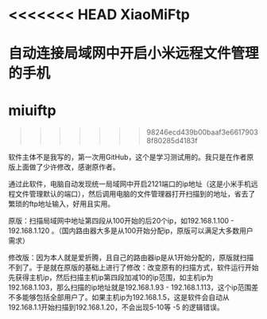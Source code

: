 <<<<<<< HEAD
﻿XiaoMiFtp
=========

自动连接局域网中开启小米远程文件管理的手机
=======
﻿miuiftp
=======
>>>>>>> 98246ecd439b00baaf3e66179038f80285d4183f

软件主体不是我写的，第一次用GitHub，这个是学习测试用的。我只是在作者原版上面做了少许修改，感谢原作者。

通过此软件，电脑自动发现统一局域网中开启2121端口的ip地址（这是小米手机远程文件管理默认的端口），然后调用电脑的文件管理器打开扫描到的地址，省去了繁琐的ftp地址输入，好用且实用。

原版：扫描局域网中地址第四段从100开始的后20个ip，如192.168.1.100 - 192.168.1.120 。（国内路由器大多是从100开始分配ip，原版可以满足大多数用户需求）

修改版：因为本人就是爱折腾，且自己的路由器ip是从1开始分配的，原版就扫描不到了。于是就在原版的基础上进行了修改：改变原有的扫描方式，软件运行开始先获得主机ip，然后扫描主机ip第四段加减10的ip范围，如主机ip为192.168.1.103，那么扫描的ip地址就是192.168.1.93 - 192.168.1.113，这个ip范围差不多能够包括全部用户了。如果主机ip为192.168.1.5，这是软件会自动从192.168.1.1开始扫描到192.168.1.20，不会出现5-10等 -5 的逻辑错误。
